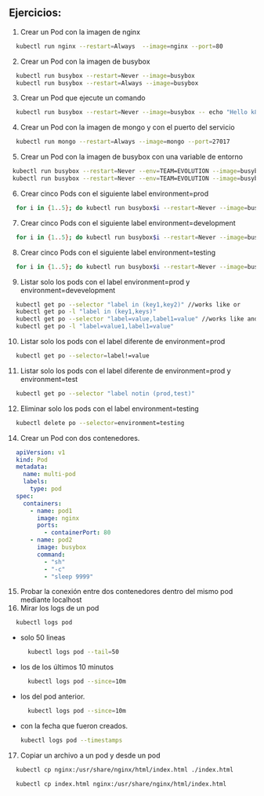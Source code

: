 ## Ejercicios:

1. Crear un Pod con la imagen de nginx
  ```bash
    kubectl run nginx --restart=Always  --image=nginx --port=80
  ```
2. Crear un Pod con la imagen de busybox
  ```bash
    kubectl run busybox --restart=Never --image=busybox
    kubectl run busybox --restart=Always --image=busybox
  ```
3. Crear un Pod que ejecute un comando
  ```bash
    kubectl run busybox --restart=Never --image=busybox -- echo "Hello k8s"
  ```  
4. Crear un Pod con la imagen de mongo y con el puerto del servicio
  ```bash
    kubectl run mongo --restart=Always --image=mongo --port=27017
  ```
5. Crear un Pod con la imagen de busybox con una variable de entorno
 ```bash
  kubectl run busybox --restart=Never --env=TEAM=EVOLUTION --image=busybox -- env
  kubectl run busybox --restart=Never --env=TEAM=EVOLUTION --image=busybox --command -- env
 ``` 
6. Crear cinco Pods con el siguiente label environment=prod
  ```bash
    for i in {1..5}; do kubectl run busybox$i --restart=Never --image=busybox --labels=ambiente=prod -- sh -c 'sleep 9999'; done;
  ```
7. Crear cinco Pods con el siguiente label environment=development
  ```bash
    for i in {1..5}; do kubectl run busybox$i --restart=Never --image=busybox --labels=ambiente=development -- sh -c 'sleep 9999'; done;
  ```
8. Crear cinco Pods con el siguiente label environment=testing
  ```bash
    for i in {1..5}; do kubectl run busybox$i --restart=Never --image=busybox --labels=ambiente=testing -- sh -c 'sleep 9999'; done;
  ```
9. Listar solo los pods con el label environment=prod y environment=devevelopment
  ```bash
    kubectl get po --selector "label in (key1,key2)" //works like or
    kubectl get po -l "label in (key1,keys)"
    kubectl get po --selector "label=value,label1=value" //works like and
    kubectl get po -l "label=value1,label1=value"
  ```
10. Listar solo los pods con el label diferente de environment=prod
  ```bash
    kubectl get po --selector=label!=value
  ```
11. Listar solo los pods con el label diferente de environment=prod y environment=test
  ```bash
    kubectl get po --selector "label notin (prod,test)"
  ```
12. Eliminar solo los pods con el label environment=testing
  ```bash
    kubectl delete po --selector=environment=testing
  ```
14. Crear un Pod con dos contenedores.
  ```yaml
    apiVersion: v1
    kind: Pod
    metadata:
      name: multi-pod
      labels:
        type: pod
    spec:
      containers:
        - name: pod1
          image: nginx
          ports:
            - containerPort: 80
        - name: pod2
          image: busybox
          command:
            - "sh"
            - "-c"
            - "sleep 9999"
  ```
15. Probar la conexión entre dos contenedores dentro del mismo pod mediante localhost
16. Mirar los logs de un pod
  ```bash
    kubectl logs pod
  ```
  * solo 50 lineas
    ```bash
      kubectl logs pod --tail=50
    ```
  * los de los últimos 10 minutos
    ```bash
      kubectl logs pod --since=10m
    ```
  * los del pod anterior.
    ```bash
      kubectl logs pod --since=10m
    ```
  * con la fecha que fueron creados.
    ```bash
    kubectl logs pod --timestamps
    ```
17. Copiar un archivo a un pod y desde un pod
  ```bash
    kubectl cp nginx:/usr/share/nginx/html/index.html ./index.html

    kubectl cp index.html nginx:/usr/share/nginx/html/index.html
  ```